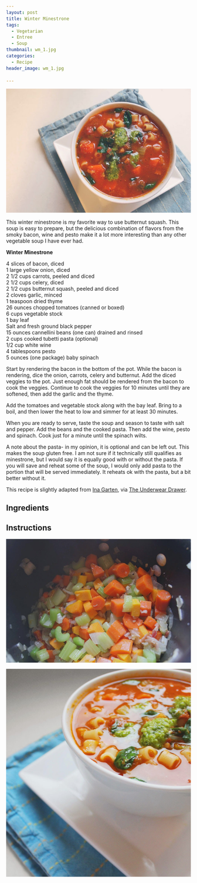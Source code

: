 ```yaml
---
layout: post
title: Winter Minestrone
tags:
  - Vegetarian
  - Entree
  - Soup
thumbnail: wm_1.jpg
categories:
  - Recipe
header_image: wm_1.jpg

---
```


![Image of Winter Minestrone.](/upload/wm_1.jpg)

This winter minestrone is my favorite way to use butternut squash. This soup is easy to prepare, but the delicious combination of flavors from the smoky bacon, wine and pesto make it a lot more interesting than any other vegetable soup I have ever had.  
  
**Winter Minestrone**  
  
4 slices of bacon, diced  
1 large yellow onion, diced  
2 1/2 cups carrots, peeled and diced  
2 1/2 cups celery, diced  
2 1/2 cups butternut squash, peeled and diced  
2 cloves garlic, minced  
1 teaspoon dried thyme  
26 ounces chopped tomatoes (canned or boxed)  
6 cups vegetable stock  
1 bay leaf  
Salt and fresh ground black pepper  
15 ounces cannellini beans (one can) drained and rinsed  
2 cups cooked tubetti pasta (optional)  
1/2 cup white wine  
4 tablespoons pesto  
5 ounces (one package) baby spinach  
  
Start by rendering the bacon in the bottom of the pot. While the bacon is rendering, dice the onion, carrots, celery and butternut. Add the diced veggies to the pot. Just enough fat should be rendered from the bacon to cook the veggies. Continue to cook the veggies for 10 minutes until they are softened, then add the garlic and the thyme.  
  
Add the tomatoes and vegetable stock along with the bay leaf. Bring to a boil, and then lower the heat to low and simmer for at least 30 minutes.  
  
When you are ready to serve, taste the soup and season to taste with salt and pepper. Add the beans and the cooked pasta. Then add the wine, pesto and spinach. Cook just for a minute until the spinach wilts.  
  
A note about the pasta- in my opinion, it is optional and can be left out. This makes the soup gluten free. I am not sure if it technically still qualifies as minestrone, but I would say it is equally good with or without the pasta. If you will save and reheat some of the soup, I would only add pasta to the portion that will be served immediately. It reheats ok with the pasta, but a bit better without it.  
  

  

  
This recipe is slightly adapted from [Ina Garten](http://www.wnyc.org/story/244440-ina-gartens-winter-minestrone-garlic-bruschetta/), via [The Underwear Drawer](http://theunderweardrawer.blogspot.com/2013/10/alimentary-my-dear-watson.html).

## Ingredients



## Instructions







![Image of Winter Minestrone.](/upload/wm_4.jpg)

![Image of Winter Minestrone.](/upload/wm_5.jpg)